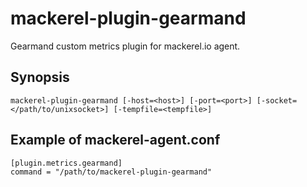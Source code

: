 mackerel-plugin-gearmand
=========================

Gearmand custom metrics plugin for mackerel.io agent.

## Synopsis

```shell
mackerel-plugin-gearmand [-host=<host>] [-port=<port>] [-socket=</path/to/unixsocket>] [-tempfile=<tempfile>]
```

## Example of mackerel-agent.conf

```
[plugin.metrics.gearmand]
command = "/path/to/mackerel-plugin-gearmand"
```

